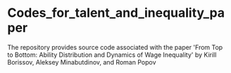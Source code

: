 # Codes_for_talent_and_inequality_paper
The repository provides source code associated with the paper 'From Top to Bottom: Ability Distribution and Dynamics of Wage Inequality' by Kirill Borissov, Aleksey Minabutdinov, and Roman Popov
